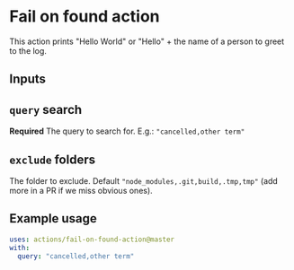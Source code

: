 # Fail on found action

This action prints "Hello World" or "Hello" + the name of a person to greet to the log.

## Inputs

## `query` search

**Required** The query to search for. E.g.: `"cancelled,other term"`

## `exclude` folders

The folder to exclude. Default `"node_modules,.git,build,.tmp,tmp"` (add more in a PR if we miss obvious ones).

## Example usage

```yml
uses: actions/fail-on-found-action@master
with:
  query: "cancelled,other term"
```
